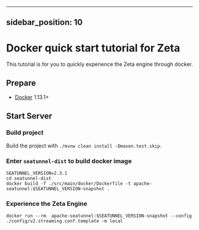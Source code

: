 ---

sidebar_position: 10
--------------------

# Docker quick start tutorial for Zeta

This tutorial is for you to quickly experience the Zeta engine through docker.

## Prepare

- [Docker](https://docs.docker.com/engine/install/) 1.13.1+

## Start Server

### Build project

Build the project with `./mvnw clean install -Dmaven.test.skip`.

### Enter `seatunnel-dist` to build docker image

```shell
SEATUNNEL_VERSION=2.3.1
cd seatunnel-dist
docker build -f ./src/main/docker/Dockerfile -t apache-seatunnel:$SEATUNNEL_VERSION-snapshot .
```

### Experience the Zeta Engine

```shell
docker run --rm  apache-seatunnel:$SEATUNNEL_VERSION-snapshot --config ./config/v2.streaming.conf.template -m local
```

